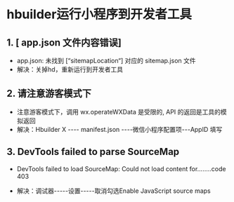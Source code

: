 # hbuilder运行小程序到开发者工具

## 1. [ app.json 文件内容错误] 

- app.json: 未找到 [“sitemapLocation“] 对应的 sitemap.json 文件
- 解决：关掉hd，重新运行到开发者工具

## 2. 请注意游客模式下

- 注意游客模式下，调用 wx.operateWXData 是受限的, API 的返回是工具的模拟返回
- 解决：Hbuilder X ---- manifest.json ----微信小程序配置项---AppID 填写

## 3. DevTools failed to parse SourceMap

- DevTools failed to load SourceMap: Could not load content for........code 403

- 解决：调试器-----设置-----取消勾选Enable JavaScript source maps

